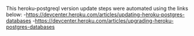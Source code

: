 This heroku-postgreql version update steps were automated using the links below:
-https://devcenter.heroku.com/articles/updating-heroku-postgres-databases
-https://devcenter.heroku.com/articles/upgrading-heroku-postgres-databases
